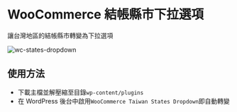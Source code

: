 # WooCommerce 結帳縣市下拉選項
讓台灣地區的結帳縣市轉變為下拉選項

![wc-states-dropdown](https://lh4.googleusercontent.com/-GaK1mPWzOTM/VTaOBvy7aLI/AAAAAAAAAKE/Nd_iYx1GBPs/w243-h410-no/dropdown.png)

## 使用方法
* 下載主檔並解壓縮至目錄`wp-content/plugins`
* 在 WordPress 後台中啟用`WooCommerce Taiwan States Dropdown`即自動轉變



